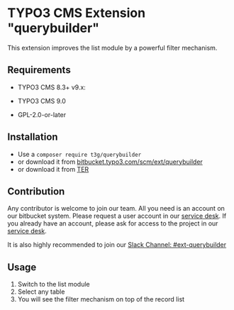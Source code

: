 # TYPO3 CMS Extension "querybuilder"

This extension improves the list module by a powerful filter mechanism.

## Requirements

- TYPO3 CMS 8.3+
v9.x:
- TYPO3 CMS 9.0

- GPL-2.0-or-later

## Installation

* Use a `composer require t3g/querybuilder`
* or download it from [bitbucket.typo3.com/scm/ext/querybuilder](https://bitbucket.typo3.com/scm/ext/querybuilder)
* or download it from [TER](https://extensions.typo3.org/extension/querybuilder/)

## Contribution

Any contributor is welcome to join our team. All you need is an account on our bitbucket system.
Please request a user account in our [service desk](https://jira.typo3.com/servicedesk/customer/portal/3/create/95). If you already have an account, please ask for access to the project in our [service desk](https://jira.typo3.com/servicedesk/customer/portal/3/create/95).

It is also highly recommended to join our [Slack Channel: #ext-querybuilder](https://typo3.slack.com/archives/ext-querybuilder)

## Usage

1) Switch to the list module 
2) Select any table
3) You will see the filter mechanism on top of the record list
